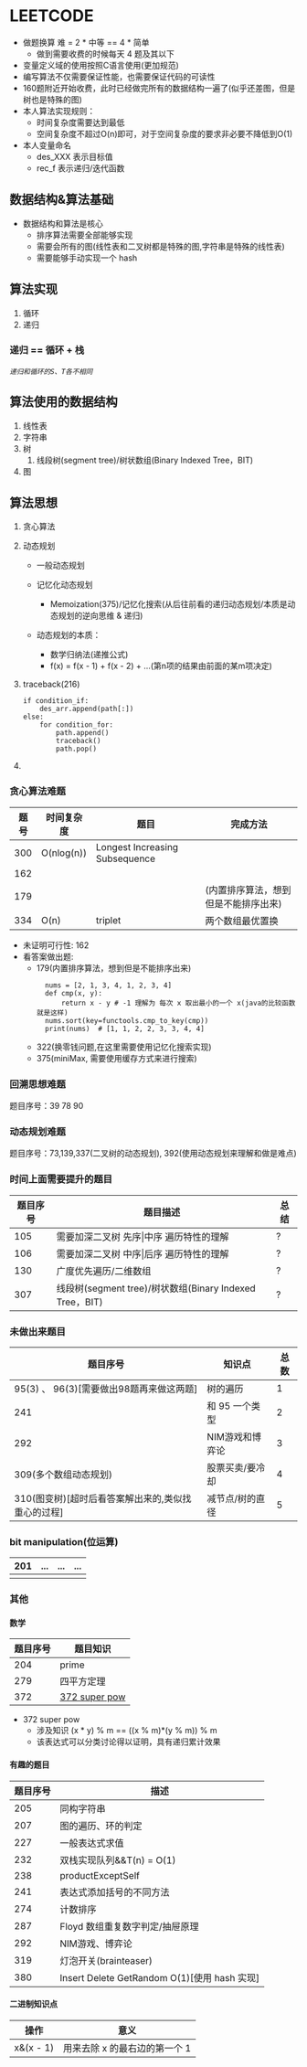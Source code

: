 # LEETCODE

- 做题换算 难 = 2 * 中等 == 4 * 简单
    - 做到需要收费的时候每天 4 题及其以下
- 变量定义域的使用按照C语言使用(更加规范)
- 编写算法不仅需要保证性能，也需要保证代码的可读性
- 160题附近开始收费，此时已经做完所有的数据结构一遍了(似乎还差图，但是树也是特殊的图)
- 本人算法实现规则：
    - 时间复杂度需要达到最低
    - 空间复杂度不超过O(n)即可，对于空间复杂度的要求非必要不降低到O(1)
- 本人变量命名
    - des_XXX 表示目标值
    - rec_f 表示递归/迭代函数

## 数据结构&算法基础

- 数据结构和算法是核心
    - 排序算法需要全部能够实现
    - 需要会所有的图(线性表和二叉树都是特殊的图,字符串是特殊的线性表)
    - 需要能够手动实现一个 hash

## 算法实现

1. 循环
2. 递归

### 递归 == 循环 + 栈

*`递归和循环的S、T各不相同`*

## 算法使用的数据结构

1. 线性表
2. 字符串
3. 树
    1. 线段树(segment tree)/树状数组(Binary Indexed Tree，BIT)
4. 图

## 算法思想

1. 贪心算法

2. 动态规划
    - 一般动态规划
    - 记忆化动态规划
        - Memoization(375)/记忆化搜索(从后往前看的递归动态规划/本质是动态规划的逆向思维 & 递归)

    - 动态规划的本质：
        - 数学归纳法(递推公式)
        - f(x) = f(x - 1) + f(x - 2) + ...(第n项的结果由前面的某m项决定)

3. traceback(216)

    ```
    if condition_if:
        des_arr.append(path[:])
    else:
        for condition_for:
            path.append()
            traceback()
            path.pop()
    ```

4.

### 贪心算法难题

| 题号  | 时间复杂度      | 题目                             | 完成方法                |
|-----|------------|--------------------------------|---------------------|
| 300 | O(nlog(n)) | Longest Increasing Subsequence |                     |
| 162 |            |                                |                     |
| 179 |            |                                | (内置排序算法，想到但是不能排序出来) |
| 334 | O(n)       | triplet                        | 两个数组最优置换            |

- 未证明可行性:
  162
- 看答案做出题:
    - 179(内置排序算法，想到但是不能排序出来)
      ```
        nums = [2, 1, 3, 4, 1, 2, 3, 4]
        def cmp(x, y):
            return x - y # -1 理解为 每次 x 取出最小的一个 x(java的比较函数就是这样)
        nums.sort(key=functools.cmp_to_key(cmp))
        print(nums)  # [1, 1, 2, 2, 3, 3, 4, 4]       
      ```
    - 322(换零钱问题,在这里需要使用记忆化搜索实现)
    - 375(miniMax, 需要使用缓存方式来进行搜索)

### 回溯思想难题

题目序号：39 78 90

### 动态规划难题

题目序号：73,139,337(二叉树的动态规划), 392(使用动态规划来理解和做是难点)

### 时间上面需要提升的题目

| 题目序号 | 题目描述                                            | 总结 |
|------|-------------------------------------------------|----|
| 105  | 需要加深二叉树 先序\|中序 遍历特性的理解                          | ?  |
| 106  | 需要加深二叉树 中序\|后序 遍历特性的理解                          | ?  |
| 130  | 广度优先遍历/二维数组                                     | ?  |
| 307  | 线段树(segment tree)/树状数组(Binary Indexed Tree，BIT) | ?  |

### 未做出来题目

| 题目序号                          | 知识点       | 总数 |
|-------------------------------|-----------|----|
| 95(3) 、 96(3)[需要做出98题再来做这两题]  | 树的遍历      | 1  |
| 241                           | 和 95 一个类型 | 2  |
| 292                           | NIM游戏和博弈论 | 3  |
| 309(多个数组动态规划)                 | 股票买卖/要冷却  | 4  |
| 310(图变树)[超时后看答案解出来的,类似找重心的过程] | 减节点/树的直径  | 5  |

### bit manipulation(位运算)

| 201 | ... | ... | ... |
|-----|-----|-----|-----|
|     |     |     |     |

### 其他

#### 数学

| 题目序号 | 题目知识                  |
|------|-----------------------|
| 204  | prime                 |
| 279  | 四平方定理                 |
| 372  | [372 super pow](#372) |

- <span id="372">372 super pow</span>
    - 涉及知识 (x * y) % m == ((x % m)*(y % m)) % m
    - 该表达式可以分类讨论得以证明，具有递归累计效果

#### 有趣的题目

| 题目序号 | 描述                                       |
|------|------------------------------------------|
| 205  | 同构字符串                                    |
| 207  | 图的遍历、环的判定                                |
| 227  | 一般表达式求值                                  |
| 232  | 双栈实现队列&&T(n) = O(1)                      |
| 238  | productExceptSelf                        |
| 241  | 表达式添加括号的不同方法                             |
| 274  | 计数排序                                     |
| 287  | Floyd 数组重复数字判定/抽屉原理                      |
| 292  | NIM游戏、博弈论                                |
| 319  | 灯泡开关(brainteaser)                        |
| 380  | Insert Delete GetRandom O(1)[使用 hash 实现] |

#### 二进制知识点

| 操作        | 意义                |
|-----------|-------------------|
| x&(x - 1) | 用来去除 x 的最右边的第一个 1 |

